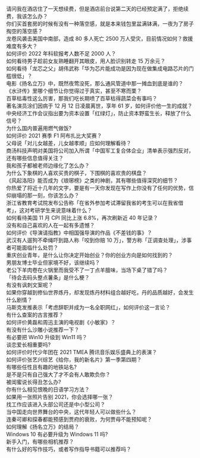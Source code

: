 请问我在酒店住了一天想续费，但是酒店前台说第二天的已经预定满了，拒绝续费，我该怎么办？  
你们买首套房的时候有没有一种落空感，就是本来钱包里盆满钵满，一夜为了房子掏空的落空感？  
龙卷风袭击美国中南部，造成 80 多人死亡 2500 万人受灾，目前情况如何？救援难度有多大？  
如何评价 2022 年科软报考人数不足 2000 人？  
如何看待男子趁前女友熟睡翻开其眼皮，用人脸识别转走 15 万余元？  
如何看待「龙芯之父」胡伟武称「华为芯片能成功是因为现在做集成电路芯片的门槛很低」？  
电影《扬名立万》中，既然夜莺没死，那么通风管道中那一摊血到底是谁的？  
《水浒传》里哪个细节让你觉得过于真实，甚至不寒而栗？  
百草枯毒性这么厉害，那我们吃长期喷了百草枯得蔬菜会有事吗？  
著名演员涂们因病于 12 月 12 日凌晨离世，享年 61 岁，如何评价他一生的成就？  
中央经济工作会议指出要为资本设置「红绿灯」，防止资本野蛮生长，释放了什么信号？  
为什么国内普遍用燃气做饭?  
如何评价 2021 赛季 F1 阿布扎比大奖赛？  
父母说「对儿女越差，儿女越孝顺」应如何理解看待？  
商汤科技声明对美国将公司加入所谓「中国军工复合体企业」清单表示强烈反对，还有哪些信息值得关注？  
我和孩子都被老师边缘化了怎么办？  
为什么下象棋的人喜欢买贵的棋子，下围棋的喜欢贵的棋盘？  
《风起洛阳》能否成为《琅琊榜》之类的神剧，其有哪些值得深究的细节？  
你热爱了将近十几年的文字，要是有一天你发现在写作上你没有了任何的优势，信仰崩塌的那一刻，你该怎么办？  
浙江省教育考试院发布公告称「在省外参加考试滞留我省的考生可以在我省借考」，这对考研学生来说意味着什么？  
如何看待美国 11 月 CPI 同比上涨 6.8%，再次刷新近 40 年记录？  
没有和自己喜欢的人在一起有多遗憾？  
如何评价《导演请指教》中相国强导演的作品《不差钱的事》？  
武汉有人遛狗不牵绳吓到路人称「咬到你赔 10 万」，警方称「正调查处理」，涉事者可能面临什么处罚？  
重庆创业青年，是什么让你决定开始创业？你的创业方向是如何找到的？  
男朋友博士毕业但家境不好，该继续吗？  
老公下羊肉卷在火锅里而我受不了一丁点羊膻味，当场下桌了错了吗？  
「待会去码头整点薯条」是什么梗？  
有没有讽刺文案呢？  
如果你穿越到修仙世界炼丹，却发现炼丹材料组合越好吃，丹的品质越好，会发生什么剧情？  
马斯克发推表示「考虑辞职并成为一名全职网红」，如何评价这一言论？  
有什么查案的古言推荐？  
如何评价黄磊和周迅主演的电视剧《小敏家》？  
有没有什么沙雕小说推荐一下？  
有必要把 Win10 升级到 Win11 吗？  
谈恋爱长相重要吗?  
如何评价时代少年团在 2021 TMEA 腾讯音乐娱乐盛典上的表演？  
如何评价张艺兴综艺《给你，我的新名片》第一季第四期？  
有哪些任性且有趣的地铁站名?  
是不是只有自己强大了才不会有人敢欺负你？  
被闺蜜说长得丑怎么办?  
你有什么相见恨晚的日语学习方法？  
如果用一张照片告别 2021，你会选择哪一张？  
找工作应该进入头部公司还是中小型公司？  
当中国走向世界舞台的中央，这代年轻人可以做些什么？  
连秦可卿和探春都能预感到贾府的衰败，为何贾母不能预知呢？  
如何理解《扬名立万》的结局？  
Windows 10 有必要升级为 Windows 11 吗?  
新手入门，有哪些相机推荐？  
有什么好的写作技巧，或者写作指导书籍可以推荐吗？  
